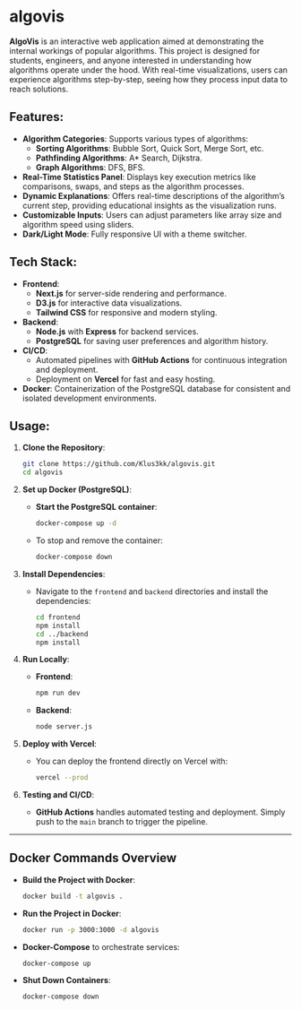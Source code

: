 # algovis

**AlgoVis** is an interactive web application aimed at demonstrating the internal workings of popular algorithms. This project is designed for students, engineers, and anyone interested in understanding how algorithms operate under the hood. With real-time visualizations, users can experience algorithms step-by-step, seeing how they process input data to reach solutions. 

## **Features:**
- **Algorithm Categories**: Supports various types of algorithms:
  - **Sorting Algorithms**: Bubble Sort, Quick Sort, Merge Sort, etc.
  - **Pathfinding Algorithms**: A* Search, Dijkstra.
  - **Graph Algorithms**: DFS, BFS.
- **Real-Time Statistics Panel**: Displays key execution metrics like comparisons, swaps, and steps as the algorithm processes.
- **Dynamic Explanations**: Offers real-time descriptions of the algorithm’s current step, providing educational insights as the visualization runs.
- **Customizable Inputs**: Users can adjust parameters like array size and algorithm speed using sliders.
- **Dark/Light Mode**: Fully responsive UI with a theme switcher.

## **Tech Stack:**
- **Frontend**: 
  - **Next.js** for server-side rendering and performance.
  - **D3.js** for interactive data visualizations.
  - **Tailwind CSS** for responsive and modern styling.
- **Backend**: 
  - **Node.js** with **Express** for backend services.
  - **PostgreSQL** for saving user preferences and algorithm history.
- **CI/CD**: 
  - Automated pipelines with **GitHub Actions** for continuous integration and deployment.
  - Deployment on **Vercel** for fast and easy hosting.
- **Docker**: Containerization of the PostgreSQL database for consistent and isolated development environments.

## **Usage:**
1. **Clone the Repository**:
   ```bash
   git clone https://github.com/Klus3kk/algovis.git
   cd algovis
   ```

2. **Set up Docker (PostgreSQL)**:
   - **Start the PostgreSQL container**:
     ```bash
     docker-compose up -d
     ```
   - To stop and remove the container:
     ```bash
     docker-compose down
     ```

3. **Install Dependencies**:
   - Navigate to the `frontend` and `backend` directories and install the dependencies:
     ```bash
     cd frontend
     npm install
     cd ../backend
     npm install
     ```

4. **Run Locally**:
   - **Frontend**:
     ```bash
     npm run dev
     ```
   - **Backend**:
     ```bash
     node server.js
     ```

5. **Deploy with Vercel**:
   - You can deploy the frontend directly on Vercel with:
     ```bash
     vercel --prod
     ```

6. **Testing and CI/CD**:
   - **GitHub Actions** handles automated testing and deployment. Simply push to the `main` branch to trigger the pipeline.

---

## **Docker Commands Overview**
- **Build the Project with Docker**:
  ```bash
  docker build -t algovis .
  ```

- **Run the Project in Docker**:
  ```bash
  docker run -p 3000:3000 -d algovis
  ```

- **Docker-Compose** to orchestrate services:
  ```bash
  docker-compose up
  ```

- **Shut Down Containers**:
  ```bash
  docker-compose down
  ```
